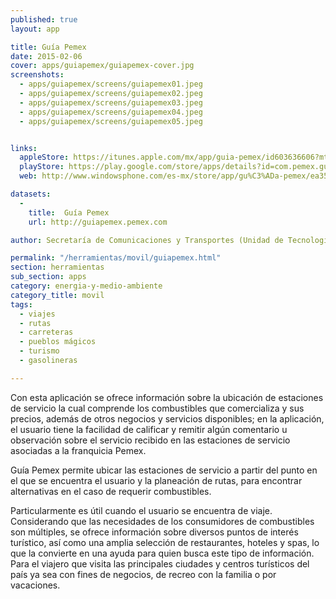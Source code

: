 ```yaml
---
published: true
layout: app

title: Guía Pemex
date: 2015-02-06
cover: apps/guiapemex/guiapemex-cover.jpg
screenshots:
  - apps/guiapemex/screens/guiapemex01.jpeg
  - apps/guiapemex/screens/guiapemex02.jpeg
  - apps/guiapemex/screens/guiapemex03.jpeg
  - apps/guiapemex/screens/guiapemex04.jpeg
  - apps/guiapemex/screens/guiapemex05.jpeg


links:
  appleStore: https://itunes.apple.com/mx/app/guia-pemex/id603636606?mt=8
  playStore: https://play.google.com/store/apps/details?id=com.pemex.guiapemex&hl=es_419
  web: http://www.windowsphone.com/es-mx/store/app/gu%C3%ADa-pemex/ea35541b-a5a0-4436-bed1-ecbcc0cf7990

datasets:
  -
    title:  Guía Pemex
    url: http://guiapemex.pemex.com

author: Secretaría de Comunicaciones y Transportes (Unidad de Tecnologías de Información y Comunicación)

permalink: "/herramientas/movil/guiapemex.html"
section: herramientas
sub_section: apps
category: energia-y-medio-ambiente
category_title: movil
tags:
  - viajes
  - rutas
  - carreteras
  - pueblos mágicos
  - turismo
  - gasolineras

---
```


Con esta aplicación se ofrece información sobre la ubicación de estaciones de servicio la cual comprende los combustibles que comercializa y sus precios, además de otros negocios y servicios disponibles; en la aplicación, el usuario tiene la facilidad de calificar y remitir algún comentario u observación sobre el servicio recibido en las estaciones de servicio asociadas a la franquicia Pemex.

Guía Pemex permite ubicar las estaciones de servicio a partir del punto en el que se encuentra el usuario y la planeación de rutas, para encontrar alternativas en el caso de requerir combustibles.

Particularmente es útil cuando el usuario se encuentra de viaje. Considerando que las necesidades de los consumidores de combustibles son múltiples, se ofrece información sobre diversos puntos de interés turístico, así como una amplia selección de restaurantes, hoteles y spas, lo que la convierte en una ayuda para quien busca este tipo de información. Para el viajero que visita las principales ciudades y centros turísticos del país ya sea con fines de negocios, de recreo con la familia o por vacaciones.

